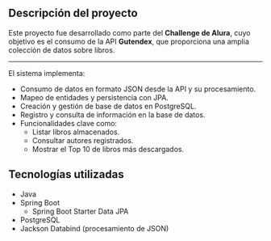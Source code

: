 ## Descripción del proyecto

Este proyecto fue desarrollado como parte del **Challenge de Alura**, cuyo objetivo es el consumo de la API **Gutendex**, que proporciona una amplia colección de datos sobre libros.

---

El sistema implementa:

- Consumo de datos en formato JSON desde la API y su procesamiento.
- Mapeo de entidades y persistencia con JPA.
- Creación y gestión de base de datos en PostgreSQL.
- Registro y consulta de información en la base de datos.
- Funcionalidades clave como:
  - Listar libros almacenados.
  - Consultar autores registrados.
  - Mostrar el Top 10 de libros más descargados.
 
## Tecnologías utilizadas

- Java
- Spring Boot
  - Spring Boot Starter Data JPA
- PostgreSQL
- Jackson Databind (procesamiento de JSON)
